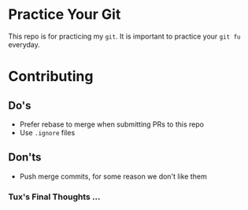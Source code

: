 # Practice Your Git

This repo is for practicing my `git`. It is important to practice your `git fu`
everyday.

# Contributing

## Do's

- Prefer rebase to merge when submitting PRs to this repo
- Use `.ignore` files 

## Don'ts

- Push merge commits, for some reason we don't like them

### Tux's Final Thoughts ...
